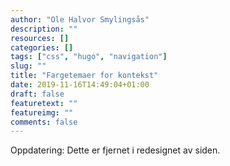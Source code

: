 ```yaml
---
author: "Ole Halvor Smylingsås"
description: ""
resources: []
categories: []
tags: ["css", "hugo", "navigation"]     
slug: ""
title: "Fargetemaer for kontekst"
date: 2019-11-16T14:49:04+01:00
draft: false
featuretext: ""
featureimg: ""
comments: false
---
```


<!--more-->

Oppdatering: Dette er fjernet i redesignet av siden.